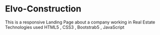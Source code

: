 # Elvo-Construction
This is a responsive Landing Page about a company working in Real Estate Technologies used HTML5 , CSS3 , Bootstrab5 , JavaScript
